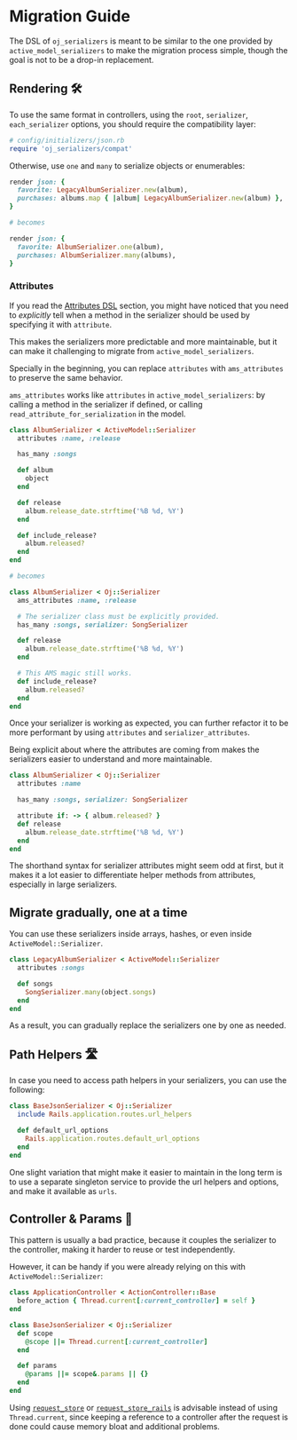 # Migration Guide

[request_store]: https://github.com/steveklabnik/request_store
[request_store_rails]: https://github.com/ElMassimo/request_store_rails
[readme]: https://github.com/ElMassimo/oj_serializers/blob/main/README.md
[attributes dsl]: https://github.com/ElMassimo/oj_serializers/blob/main/README.md#attributes-dsl-

[oj]: https://github.com/ohler55/oj
[ams]: https://github.com/rails-api/active_model_serializers
[jsonapi]: https://github.com/jsonapi-serializer/jsonapi-serializer
[panko]: https://github.com/panko-serializer/panko_serializer
[benchmarks]: https://github.com/ElMassimo/oj_serializers/tree/master/benchmarks
[raw_benchmarks]: https://github.com/ElMassimo/oj_serializers/blob/main/benchmarks/document_benchmark.rb
[migration guide]: https://github.com/ElMassimo/oj_serializers/blob/main/MIGRATION_GUIDE.md
[raw_json]: https://github.com/ohler55/oj/issues/542
[trailing_commas]: https://maximomussini.com/posts/trailing-commas/

The DSL of `oj_serializers` is meant to be similar to the one provided by `active_model_serializers` to make the migration process simple,
though the goal is not to be a drop-in replacement.

## Rendering 🛠

To use the same format in controllers, using the `root`, `serializer`, `each_serializer` options, you should require the compatibility layer:

```ruby
# config/initializers/json.rb
require 'oj_serializers/compat'
```

Otherwise, use `one` and `many` to serialize objects or enumerables:

```ruby
render json: {
  favorite: LegacyAlbumSerializer.new(album),
  purchases: albums.map { |album| LegacyAlbumSerializer.new(album) },
}

# becomes

render json: {
  favorite: AlbumSerializer.one(album),
  purchases: AlbumSerializer.many(albums),
}
```

### Attributes

If you read the [Attributes DSL] section, you might have noticed that you need
to _explicitly_ tell when a method in the serializer should be used by
specifying it with `attribute`.

This makes the serializers more predictable and more maintainable, but it can
make it challenging to migrate from `active_model_serializers`.

Specially in the beginning, you can replace `attributes` with `ams_attributes`
to preserve the same behavior.

`ams_attributes` works like `attributes` in `active_model_serializers`: by
calling a method in the serializer if defined, or calling
`read_attribute_for_serialization` in the model.

```ruby
class AlbumSerializer < ActiveModel::Serializer
  attributes :name, :release

  has_many :songs

  def album
    object
  end

  def release
    album.release_date.strftime('%B %d, %Y')
  end

  def include_release?
    album.released?
  end
end

# becomes

class AlbumSerializer < Oj::Serializer
  ams_attributes :name, :release

  # The serializer class must be explicitly provided.
  has_many :songs, serializer: SongSerializer

  def release
    album.release_date.strftime('%B %d, %Y')
  end

  # This AMS magic still works.
  def include_release?
    album.released?
  end
end
```

Once your serializer is working as expected, you can further refactor it to be more performant by using `attributes` and `serializer_attributes`.

Being explicit about where the attributes are coming from makes the serializers easier to understand and more maintainable.

```ruby
class AlbumSerializer < Oj::Serializer
  attributes :name

  has_many :songs, serializer: SongSerializer

  attribute if: -> { album.released? }
  def release
    album.release_date.strftime('%B %d, %Y')
  end
end
```

The shorthand syntax for serializer attributes might seem odd at first, but it
makes it a lot easier to differentiate helper methods from attributes,
especially in large serializers.

## Migrate gradually, one at a time

You can use these serializers inside arrays, hashes, or even inside `ActiveModel::Serializer`.

```ruby
class LegacyAlbumSerializer < ActiveModel::Serializer
  attributes :songs

  def songs
    SongSerializer.many(object.songs)
  end
end
```

As a result, you can gradually replace the serializers one by one as needed.

## Path Helpers 🛣

In case you need to access path helpers in your serializers, you can use the
following:

```ruby
class BaseJsonSerializer < Oj::Serializer
  include Rails.application.routes.url_helpers

  def default_url_options
    Rails.application.routes.default_url_options
  end
end
```

One slight variation that might make it easier to maintain in the long term is
to use a separate singleton service to provide the url helpers and options, and
make it available as `urls`.

## Controller & Params 🚧

This pattern is usually a bad practice, because it couples the serializer to the
controller, making it harder to reuse or test independently.

However, it can be handy if you were already relying on this with `ActiveModel::Serializer`:

```ruby
class ApplicationController < ActionController::Base
  before_action { Thread.current[:current_controller] = self }
end

class BaseJsonSerializer < Oj::Serializer
  def scope
    @scope ||= Thread.current[:current_controller]
  end

  def params
    @params ||= scope&.params || {}
  end
end
```

Using [`request_store`][request_store] or [`request_store_rails`][request_store_rails] is advisable instead of using
`Thread.current`, since keeping a reference to a controller after the request is
done could cause memory bloat and additional problems.
